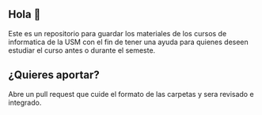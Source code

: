 ## Hola 👋
Este es un repositorio para guardar los materiales de los cursos de informatica de la USM con el fin de tener una ayuda para quienes deseen estudiar el curso antes o durante el semeste.

## ¿Quieres aportar?
Abre un pull request que cuide el formato de las carpetas y sera revisado e integrado.

<!--

**Here are some ideas to get you started:**

🙋‍♀️ A short introduction - what is your organization all about?
🌈 Contribution guidelines - how can the community get involved?
👩‍💻 Useful resources - where can the community find your docs? Is there anything else the community should know?
🍿 Fun facts - what does your team eat for breakfast?
🧙 Remember, you can do mighty things with the power of [Markdown](https://docs.github.com/github/writing-on-github/getting-started-with-writing-and-formatting-on-github/basic-writing-and-formatting-syntax)
-->
